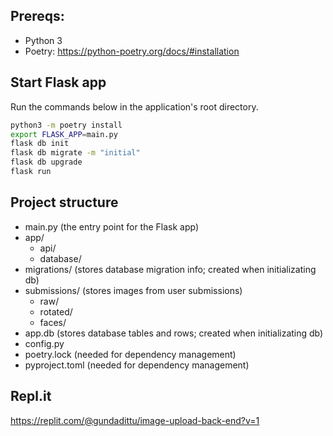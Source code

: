 ## Prereqs:
- Python 3
- Poetry: https://python-poetry.org/docs/#installation

## Start Flask app
Run the commands below in the application's root directory.
```bash
python3 -m poetry install
export FLASK_APP=main.py
flask db init
flask db migrate -m "initial"
flask db upgrade
flask run
```

## Project structure
- main.py (the entry point for the Flask app)
- app/
  - api/
  - database/
- migrations/ (stores database migration info; created when initializating db)
- submissions/ (stores images from user submissions)
  - raw/
  - rotated/
  - faces/
- app.db (stores database tables and rows; created when initializating db)
- config.py
- poetry.lock (needed for dependency management)
- pyproject.toml (needed for dependency management)

## Repl.it
https://replit.com/@gundadittu/image-upload-back-end?v=1
